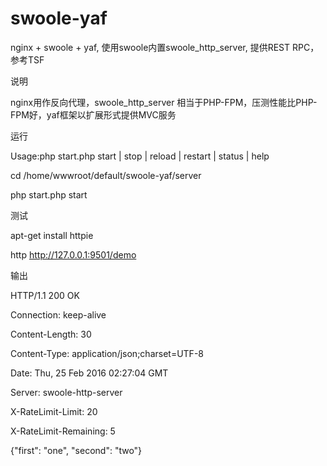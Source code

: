 # swoole-yaf
nginx + swoole + yaf, 使用swoole内置swoole_http_server, 提供REST RPC，参考TSF

说明

nginx用作反向代理，swoole_http_server 相当于PHP-FPM，压测性能比PHP-FPM好，yaf框架以扩展形式提供MVC服务

运行

Usage:php start.php start | stop | reload | restart | status | help


cd /home/wwwroot/default/swoole-yaf/server

php start.php start

测试

apt-get install httpie

http http://127.0.0.1:9501/demo

输出

HTTP/1.1 200 OK

Connection: keep-alive

Content-Length: 30

Content-Type: application/json;charset=UTF-8

Date: Thu, 25 Feb 2016 02:27:04 GMT

Server: swoole-http-server

X-RateLimit-Limit: 20

X-RateLimit-Remaining: 5





{"first": "one", "second": "two"}
